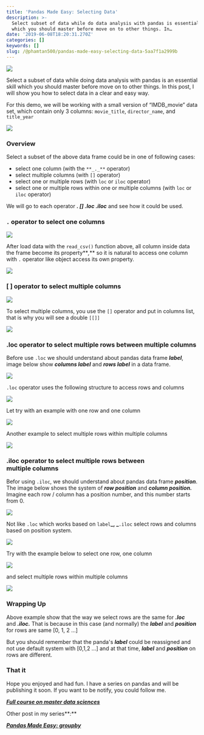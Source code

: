 ```yaml
---
title: 'Pandas Made Easy: Selecting Data'
description: >-
  Select subset of data while do data analysis with pandas is essential skill
  which you should master before move on to other things. In…
date: '2019-06-08T18:20:31.270Z'
categories: []
keywords: []
slug: /@phamtan500/pandas-made-easy-selecting-data-5aa7f1a2999b
---
```


![](https://cdn-images-1.medium.com/max/800/1*mcUE5DxuN2FngrJlXK6CHA.jpeg)

Select a subset of data while doing data analysis with pandas is an essential skill which you should master before move on to other things. In this post, I will show you how to select data in a clear and easy way.

For this demo, we will be working with a small version of “IMDB\_movie” data set, which contain only 3 columns: `movie_title`, `director_name`, and `title_year`

![](https://cdn-images-1.medium.com/max/800/1*Y4pdLS2UsoStRHIRJ5fYSA.jpeg)

### Overview

Select a subset of the above data frame could be in one of following cases:

*   select one column (with the `**_._**` operator)
*   select multiple columns (with `[]` operator)
*   select one or multiple rows (with `loc` or `iloc` operator)
*   select one or multiple rows within one or multiple columns (with `loc`  or `iloc`  operator)

We will go to each operator **_. \[\] .loc .iloc_** and see how it could be used.

### `.` operator to select one columns

![](https://cdn-images-1.medium.com/max/800/1*n-n1e2juuEoPlbKF_IWbAg.jpeg)

After load data with the `read_csv()`  function above, all column inside data the frame become its property**_,_** so it is natural to access one column with `.` operator like object access its own property.

![](https://cdn-images-1.medium.com/max/800/1*qVdj2KcDSpqYc6p4OsEcMA.jpeg)

### \[ \] operator to select multiple columns

![](https://cdn-images-1.medium.com/max/800/1*gKym4c2k7MpPPnYleHPbQw.jpeg)

To select multiple columns, you use the `[]` operator and put in columns list, that is why you will see a double `[[]]`

![](https://cdn-images-1.medium.com/max/800/1*Nm_0eGVO-1qkPZqpo2wYGQ.jpeg)

### .loc operator to select multiple rows between multiple columns

Before use `.loc`  we should understand about pandas data frame **_label_**, image below show **_columns label_** and **_rows label_** in a data frame.

![](https://cdn-images-1.medium.com/max/800/1*7gPxoriIkZM4IrEJwsmHew.jpeg)

`.loc` operator uses the following structure to access rows and columns

![](https://cdn-images-1.medium.com/max/800/1*-n5_QSgHncT1UBQNAWRngQ.jpeg)

Let try with an example with one row and one column

![](https://cdn-images-1.medium.com/max/800/1*vZhd9DcbZ62xkusiG3jdgg.jpeg)

Another example to select multiple rows within multiple columns

![](https://cdn-images-1.medium.com/max/800/1*uUiOOW-g1NWuBwYYJ0sfxQ.png)

### .iloc operator to select multiple rows between multiple columns

Befor using `.iloc`,  we should understand about pandas data frame **_position_**.  The image below shows the system of **_row position_** and **_column position._** Imagine each row / column has a position number, and this number starts from 0.

![](https://cdn-images-1.medium.com/max/800/1*0O1iQSLS70XEOU1Z-o_wMw.jpeg)

Not like `.loc`  which works based on `label`**_, _**`.iloc`  select rows and columns based on position system.

![](https://cdn-images-1.medium.com/max/800/1*8ehfA7b09buBZEaR8-50kw.jpeg)

Try with the example below to select one row, one column

![](https://cdn-images-1.medium.com/max/800/1*YjCUtfRP9H3aA5CXm6MK4g.png)

and select multiple rows within multiple columns

![](https://cdn-images-1.medium.com/max/800/1*rzMvelkkmcPMKpLBAvaBDg.png)

### Wrapping Up

Above example show that the way we select rows are the same for **_.loc_** and **_.iloc._** That is because in this case (and normally) the **_label_** and **_position_** for rows are same \[0, 1, 2 …\]

But you should remember that the panda's **_label_** could be reassigned and not use default system with \[0,1,2 …\] and at that time, **_label_** and **_position_** on rows are different.

### That it

Hope you enjoyed and had fun. I have a series on pandas and will be publishing it soon. If you want to be notify, you could follow me.

[**_Full course on master data sciences_**](https://www.masterdatasciences.com/)

Other post in my series**_:_**

[**_Pandas Made Easy: groupby_**](https://medium.com/@phamtan500/pandas-made-easy-groupby-65e4e3c26a6)